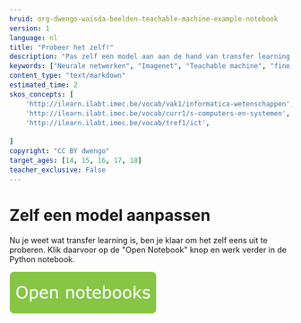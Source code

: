 ```yaml
---
hruid: org-dwengo-waisda-beelden-teachable-machine-example-notebook
version: 1
language: nl
title: "Probeer het zelf!"
description: "Pas zelf een model aan aan de hand van transfer learning."
keywords: ["Neurale netwerken", "Imagenet", "Teachable machine", "fine tuning", "Transfer learning"]
content_type: "text/markdown"
estimated_time: 2
skos_concepts: [
    'http://ilearn.ilabt.imec.be/vocab/vak1/informatica-wetenschappen', 
    'http://ilearn.ilabt.imec.be/vocab/curr1/s-computers-en-systemen',
    'http://ilearn.ilabt.imec.be/vocab/tref1/ict',

]
copyright: "CC BY dwengo"
target_ages: [14, 15, 16, 17, 18]
teacher_exclusive: False
---
```


# Zelf een model aanpassen 

Nu je weet wat transfer learning is, ben je klaar om het zelf eens uit te proberen. Klik daarvoor op de "Open Notebook" knop en werk verder in de Python notebook.

[![](images/Knop.png "Knop")](https://kiks.ilabt.imec.be/hub/tmplogin?id=0101_en "Notebook transfer learning")